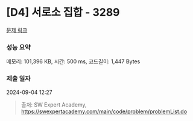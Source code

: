 # [D4] 서로소 집합 - 3289 

[문제 링크](https://swexpertacademy.com/main/code/problem/problemDetail.do?contestProbId=AWBJKA6qr2oDFAWr) 

### 성능 요약

메모리: 101,396 KB, 시간: 500 ms, 코드길이: 1,447 Bytes

### 제출 일자

2024-09-04 12:27



> 출처: SW Expert Academy, https://swexpertacademy.com/main/code/problem/problemList.do